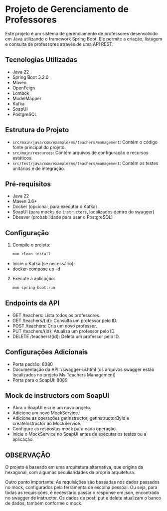 # Projeto de Gerenciamento de Professores

Este projeto é um sistema de gerenciamento de professores desenvolvido em Java utilizando o framework Spring Boot. Ele permite a criação, listagem e consulta de professores através de uma API REST.

## Tecnologias Utilizadas

- Java 22
- Spring Boot 3.2.0
- Maven
- OpenFeign
- Lombok
- ModelMapper
- Kafka
- SoapUI
- PostgreSQL

## Estrutura do Projeto

- `src/main/java/com/example/ms/teachers/management`: Contém o código fonte principal do projeto.
- `src/main/resources`: Contém arquivos de configuração e recursos estáticos.
- `src/test/java/com/example/ms/teachers/management`: Contém os testes unitários e de integração.

## Pré-requisitos

- Java 22
- Maven 3.6+
- Docker (opcional, para executar o Kafka)
- SoapUI (para mocks de `instructors`, localizados dentro do swagger)
- Dbeaver (probabilidade para usar o PostgreSQL)


## Configuração
1. Compile o projeto:
    ```sh
    mvn clean install
    ```

- Inicie o Kafka (se necessário):  
- docker-compose up -d

2. Execute a aplicação:
    ```sh
    mvn spring-boot:run
    ```

## Endpoints da API

- GET /teachers: Lista todos os professores.
- GET /teachers/{id}: Consulta um professor pelo ID.
- POST /teachers: Cria um novo professor.
- PUT /teachers/{id}: Atualiza um professor pelo ID.
- DELETE /teachers/{id}: Deleta um professor pelo ID.


## Configurações Adicionais

- Porta padrão: 8080
- Documentação da API: /swagger-ui.html (os arquivos swagger estão localizados no projeto Ms Teachers Management)
- Porta para o SoapUI: 8089


## Mock de instructors com SoapUI

- Abra o SoapUI e crie um novo projeto.
- Adicione um novo MockService.
- Adicione as operações getInstructor, getInstructorById e createInstructor ao MockService.
- Configure as respostas mock para cada operação.
- Inicie o MockService no SoapUI antes de executar os testes ou a aplicação.


## OBSERVAÇÃO

O projeto é baseado em uma arquitetura alternativa, que origina da hexagonal, com algumas peculiaridades da própria arquitetura.

Outro ponto importante: As requisições são baseadas nos dados passados no mock, configurados pela ferramenta de escolha pessoal. 
Ou seja, para todas as requisições, é necessário passar o response em json, encontrado no swagger de instructor.
Os dados de post, put e delete atualizam o banco de dados, também conforme o mock.
